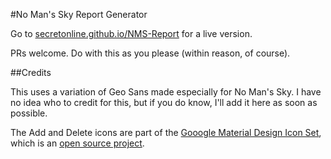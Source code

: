 #No Man's Sky Report Generator

Go to [secretonline.github.io/NMS-Report](https://secretonline.github.io/NMS-Report) for a live version.

PRs welcome. Do with this as you please (within reason, of course).

##Credits

This uses a variation of Geo Sans made especially for No Man's Sky. I have no idea who to credit for this, but if you do know, I'll add it here as soon as possible. 

The Add and Delete icons are part of the [Gooogle Material Design Icon Set](https://www.google.com/design/icons/), which is an [open source project](https://github.com/google/material-design-icons).
